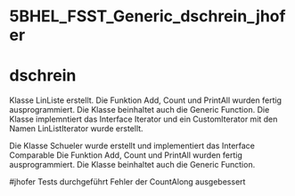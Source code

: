 # 5BHEL_FSST_Generic_dschrein_jhofer

# dschrein
Klasse LinListe erstellt.
Die Funktion Add, Count und PrintAll wurden fertig ausprogrammiert. 
Die Klasse beinhaltet auch die Generic Function. Die Klasse implemntiert das Interface Iterator und ein CustomIterator mit den Namen LinListIterator wurde erstellt.

Die Klasse Schueler wurde erstellt und implementiert das Interface Comparable
Die Funktion Add, Count und PrintAll wurden fertig ausprogrammiert. Die Klasse beinhaltet auch die Generic Function.

#jhofer
Tests durchgeführt
Fehler der CountAlong ausgebessert